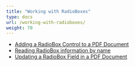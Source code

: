 ```yaml
---
title: "Working with RadioBoxes"
type: docs
url: /working-with-radioboxes/
weight: 70
---
```


- [Adding a RadioBox Control to a PDF Document](/adding-a-radiobox-control-to-a-pdf-document/)
- [Reading RadioBox information by name](/reading-radiobox-information-by-name/)
- [Updating a RadioBox Field in a PDF Document](/updating-a-radiobox-field-in-a-pdf-document/)
